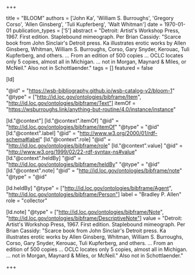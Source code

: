 +++

title = "BLOOM"
authors = ['John Ka', 'William S. Burroughs', 'Gregory Corso', 'Allen Ginsberg', 'Tuli Kupferberg', 'Walt Whitman']
date = 1970-01-01
publication_types = ['5']
abstract = "Detroit: Artist's Workshop Press, 1967. First edition. Staplebound mimeograph. Per Brian Cassidy: \"Scarce book from John Sinclair's Detroit press. Ka illustrates erotic works by Allen Ginsberg, Whitman, William S. Burroughs, Corso, Gary Snyder, Kerouac, Tuli Kupferberg, and others. ... From an edition of 500 copies ... OCLC locates only 5 copies, almost all in Michigan. ... not in  Morgan, Maynard & Miles, or McNeil.\" Also not in Schottlaender."
tags = []
featured = false

[ld]

"@id" = "https://wsb-bibliography.github.io/wsb-catalog-v2/bloom-1"
"@type" = ["http://id.loc.gov/ontologies/bibframe/Item", "http://id.loc.gov/ontologies/bibframe/Text"]
itemOf = "https://wsburroughs.link/anything-but-routine/4.0/instance/instance"

[ld."@context"]
    [ld."@context".itemOf]
    "@id" = "http://id.loc.gov/ontologies/bibframe/itemOf"
    "@type" = "@id"
    [ld."@context".label]
    "@id" = "http://www.w3.org/2000/01/rdf-schema#label"
    [ld."@context".role]
    "@id" = "http://id.loc.gov/ontologies/bibframe/role"
    [ld."@context".value]
    "@id" = "http://www.w3.org/1999/02/22-rdf-syntax-ns#value"
    [ld."@context".heldBy]
    "@id" = "http://id.loc.gov/ontologies/bibframe/heldBy"
    "@type" = "@id"
    [ld."@context".note]
    "@id" = "http://id.loc.gov/ontologies/bibframe/note"
    "@type" = "@id"

[ld.heldBy]
"@type" = ["http://id.loc.gov/ontologies/bibframe/Agent", "http://id.loc.gov/ontologies/bibframe/Person"]
label = "Bradley P. Allen"
role = "collector"

[ld.note]
"@type" = ["http://id.loc.gov/ontologies/bibframe/Note", "http://id.loc.gov/ontologies/bibframe/DescriptiveNote"]
value = "Detroit: Artist's Workshop Press, 1967. First edition. Staplebound mimeograph. Per Brian Cassidy: \"Scarce book from John Sinclair's Detroit press. Ka illustrates erotic works by Allen Ginsberg, Whitman, William S. Burroughs, Corso, Gary Snyder, Kerouac, Tuli Kupferberg, and others. ... From an edition of 500 copies ... OCLC locates only 5 copies, almost all in Michigan. ... not in  Morgan, Maynard & Miles, or McNeil.\" Also not in Schottlaender."

+++
